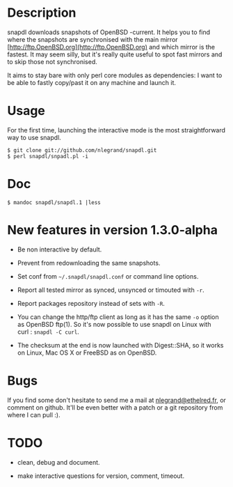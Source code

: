 Description
===========

snapdl downloads snapshots of OpenBSD -current. It helps you to find
where the snapshots are synchronised with the main mirror
[http://ftp.OpenBSD.org](http://ftp.OpenBSD.org) and which mirror is
the fastest. It may seem silly, but it's really quite useful to spot
fast mirrors and to skip those not synchronised.

It aims to stay bare with only perl core modules as dependencies: I
want to be able to fastly copy/past it on any machine and launch it.

Usage
=====

For the first time, launching the interactive mode is the most
straightforward way to use snapdl.

    $ git clone git://github.com/nlegrand/snapdl.git
    $ perl snapdl/snpadl.pl -i

Doc
===

    $ mandoc snapdl/snapdl.1 |less

New features in version 1.3.0-alpha
===================================

* Be non interactive by default.

* Prevent from redownloading the same snapshots.

* Set conf from <code>~/.snapdl/snapdl.conf</code> or command line
  options.

* Report all tested mirror as synced, unsynced or timouted with
  <code>-r</code>.

* Report packages repository instead of sets with <code>-R</code>.

* You can change the http/ftp client as long as it has the same
  <code>-o</code> option as OpenBSD ftp(1). So it's now possible to
  use snapdl on Linux with curl : <code>snapdl -C curl</code>.

* The checksum at the end is now launched with Digest::SHA, so it
  works on Linux, Mac OS X or FreeBSD as on OpenBSD.

Bugs
====

If you find some don't hesitate to send me a mail at
[nlegrand@ethelred.fr](mailto:nlegrand@ethelred.fr), or comment on
github. It'll be even better with a patch or a git repository from
where I can pull :).

TODO
=====

* clean, debug and document.

* make interactive questions for version, comment, timeout.